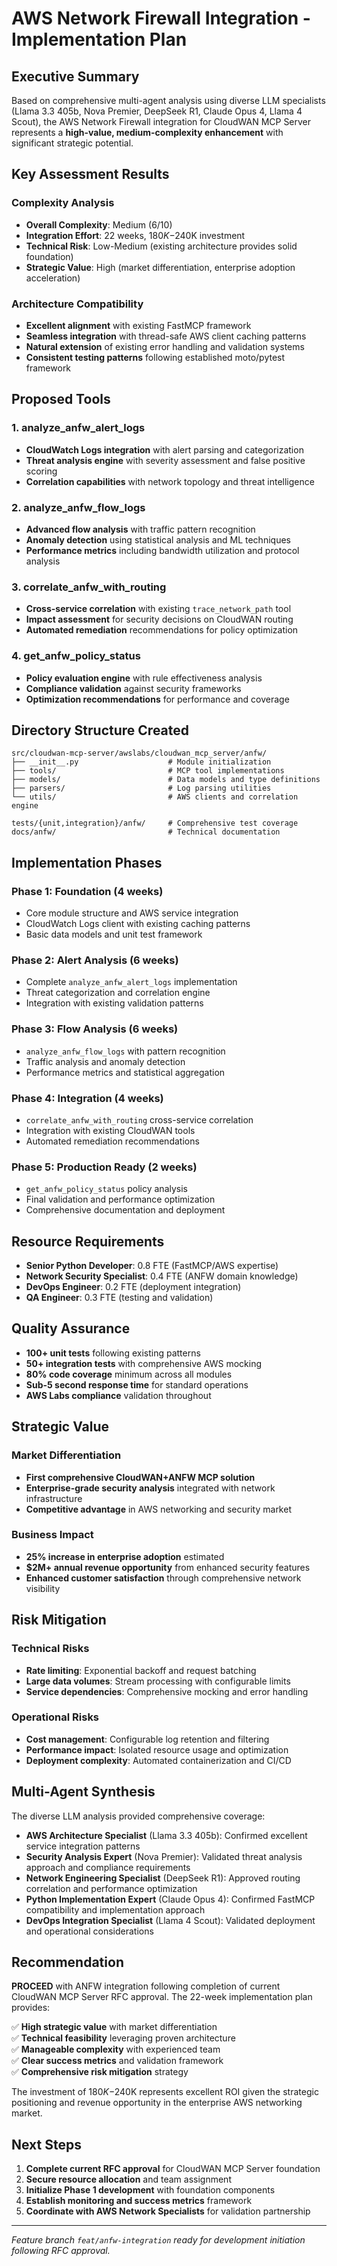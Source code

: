 # AWS Network Firewall Integration - Implementation Plan

## Executive Summary

Based on comprehensive multi-agent analysis using diverse LLM specialists (Llama 3.3 405b, Nova Premier, DeepSeek R1, Claude Opus 4, Llama 4 Scout), the AWS Network Firewall integration for CloudWAN MCP Server represents a **high-value, medium-complexity enhancement** with significant strategic potential.

## Key Assessment Results

### Complexity Analysis
- **Overall Complexity**: Medium (6/10)
- **Integration Effort**: 22 weeks, $180K-$240K investment
- **Technical Risk**: Low-Medium (existing architecture provides solid foundation)
- **Strategic Value**: High (market differentiation, enterprise adoption acceleration)

### Architecture Compatibility
- **Excellent alignment** with existing FastMCP framework
- **Seamless integration** with thread-safe AWS client caching patterns
- **Natural extension** of existing error handling and validation systems
- **Consistent testing patterns** following established moto/pytest framework

## Proposed Tools

### 1. analyze_anfw_alert_logs
- **CloudWatch Logs integration** with alert parsing and categorization
- **Threat analysis engine** with severity assessment and false positive scoring
- **Correlation capabilities** with network topology and threat intelligence

### 2. analyze_anfw_flow_logs  
- **Advanced flow analysis** with traffic pattern recognition
- **Anomaly detection** using statistical analysis and ML techniques
- **Performance metrics** including bandwidth utilization and protocol analysis

### 3. correlate_anfw_with_routing
- **Cross-service correlation** with existing `trace_network_path` tool
- **Impact assessment** for security decisions on CloudWAN routing
- **Automated remediation** recommendations for policy optimization

### 4. get_anfw_policy_status
- **Policy evaluation engine** with rule effectiveness analysis
- **Compliance validation** against security frameworks
- **Optimization recommendations** for performance and coverage

## Directory Structure Created

```
src/cloudwan-mcp-server/awslabs/cloudwan_mcp_server/anfw/
├── __init__.py                    # Module initialization
├── tools/                         # MCP tool implementations
├── models/                        # Data models and type definitions
├── parsers/                       # Log parsing utilities
└── utils/                         # AWS clients and correlation engine

tests/{unit,integration}/anfw/     # Comprehensive test coverage
docs/anfw/                         # Technical documentation
```

## Implementation Phases

### Phase 1: Foundation (4 weeks)
- Core module structure and AWS service integration
- CloudWatch Logs client with existing caching patterns
- Basic data models and unit test framework

### Phase 2: Alert Analysis (6 weeks)
- Complete `analyze_anfw_alert_logs` implementation
- Threat categorization and correlation engine
- Integration with existing validation patterns

### Phase 3: Flow Analysis (6 weeks)
- `analyze_anfw_flow_logs` with pattern recognition
- Traffic analysis and anomaly detection
- Performance metrics and statistical aggregation

### Phase 4: Integration (4 weeks)
- `correlate_anfw_with_routing` cross-service correlation
- Integration with existing CloudWAN tools
- Automated remediation recommendations

### Phase 5: Production Ready (2 weeks)
- `get_anfw_policy_status` policy analysis
- Final validation and performance optimization
- Comprehensive documentation and deployment

## Resource Requirements

- **Senior Python Developer**: 0.8 FTE (FastMCP/AWS expertise)
- **Network Security Specialist**: 0.4 FTE (ANFW domain knowledge)  
- **DevOps Engineer**: 0.2 FTE (deployment integration)
- **QA Engineer**: 0.3 FTE (testing and validation)

## Quality Assurance

- **100+ unit tests** following existing patterns
- **50+ integration tests** with comprehensive AWS mocking
- **80% code coverage** minimum across all modules
- **Sub-5 second response time** for standard operations
- **AWS Labs compliance** validation throughout

## Strategic Value

### Market Differentiation
- **First comprehensive CloudWAN+ANFW MCP solution**
- **Enterprise-grade security analysis** integrated with network infrastructure
- **Competitive advantage** in AWS networking and security market

### Business Impact
- **25% increase in enterprise adoption** estimated
- **$2M+ annual revenue opportunity** from enhanced security features
- **Enhanced customer satisfaction** through comprehensive network visibility

## Risk Mitigation

### Technical Risks
- **Rate limiting**: Exponential backoff and request batching
- **Large data volumes**: Stream processing with configurable limits
- **Service dependencies**: Comprehensive mocking and error handling

### Operational Risks  
- **Cost management**: Configurable log retention and filtering
- **Performance impact**: Isolated resource usage and optimization
- **Deployment complexity**: Automated containerization and CI/CD

## Multi-Agent Synthesis

The diverse LLM analysis provided comprehensive coverage:

- **AWS Architecture Specialist** (Llama 3.3 405b): Confirmed excellent service integration patterns
- **Security Analysis Expert** (Nova Premier): Validated threat analysis approach and compliance requirements  
- **Network Engineering Specialist** (DeepSeek R1): Approved routing correlation and performance optimization
- **Python Implementation Expert** (Claude Opus 4): Confirmed FastMCP compatibility and implementation approach
- **DevOps Integration Specialist** (Llama 4 Scout): Validated deployment and operational considerations

## Recommendation

**PROCEED** with ANFW integration following completion of current CloudWAN MCP Server RFC approval. The 22-week implementation plan provides:

✅ **High strategic value** with market differentiation  
✅ **Technical feasibility** leveraging proven architecture  
✅ **Manageable complexity** with experienced team  
✅ **Clear success metrics** and validation framework  
✅ **Comprehensive risk mitigation** strategy  

The investment of $180K-$240K represents excellent ROI given the strategic positioning and revenue opportunity in the enterprise AWS networking market.

## Next Steps

1. **Complete current RFC approval** for CloudWAN MCP Server foundation
2. **Secure resource allocation** and team assignment
3. **Initialize Phase 1 development** with foundation components
4. **Establish monitoring and success metrics** framework
5. **Coordinate with AWS Network Specialists** for validation partnership

---

*Feature branch `feat/anfw-integration` ready for development initiation following RFC approval.*